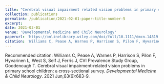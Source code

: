 ```yaml
---
title: "Cerebral visual impairment related vision problems in primary school children: a cross sectional survey."
collection: publications
permalink: /publication/2021-02-01-paper-title-number-5
excerpt: 
date: 2021-02-01
venue: 'Developmental Medicine and Child Neurology'
paperurl: 'https://onlinelibrary.wiley.com/doi/full/10.1111/dmcn.14819'
citation: 'Williams C, Pease A, Warnes P, Harrison S, Pilon F, Hyvarinen L, West S, Self J, Ferris J, CVI Prevalence Study Group, Goodenough T. Cerebral visual impairment‐related vision problems in primary school children: a cross‐sectional survey. <i>Developmental Medicine & Child Neurology</i>. 2021 Jun;63(6):683-9.'
---
```


Recommended citation: Williams C, Pease A, Warnes P, Harrison S, Pilon F, Hyvarinen L, West S, Self J, Ferris J, CVI Prevalence Study Group, Goodenough T. Cerebral visual impairment‐related vision problems in primary school children: a cross‐sectional survey. <i>Developmental Medicine & Child Neurology</i>. 2021 Jun;63(6):683-9.
